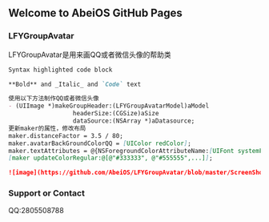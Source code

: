 ## Welcome to AbeiOS GitHub Pages

### LFYGroupAvatar

LFYGroupAvatar是用来画QQ或者微信头像的帮助类

```markdown
Syntax highlighted code block

**Bold** and _Italic_ and `Code` text

使用以下方法制作QQ或者微信头像
- (UIImage *)makeGroupHeader:(LFYGroupAvatarModel)aModel
                  headerSize:(CGSize)aSize
                  dataSource:(NSArray *)aDatasource;
更新maker的属性，修改布局
maker.distanceFactor = 3.5 / 80;
maker.avatarBackGroundColorQQ = [UIColor redColor];
maker.textAttributes = @{NSForegroundColorAttributeName:[UIFont systemFontOfSize:2]};;
[maker updateColorRegular:@[@"#333333", @"#555555",...]];

![image](https://github.com/AbeiOS/LFYGroupAvatar/blob/master/ScreenShot/首页截图.jpg)
```
### Support or Contact

QQ:2805508788
